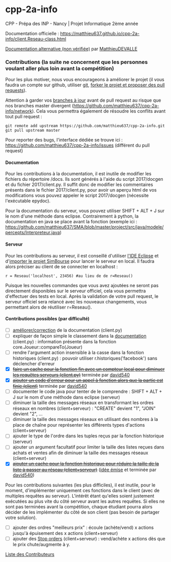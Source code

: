# cpp-2a-info
CPP - Prépa des INP - Nancy | Projet Informatique 2ème année

Documentation officielle : https://matthieu637.github.io/cpp-2a-info/client.Reseau-class.html

[Documentation alternative (non vérifiée)](http://documentation-matthieu-devalle.readthedocs.io) par [MatthieuDEVALLE](https://github.com/matthieuDEVALLE)

### Contributions (la suite ne concernent que les personnes voulant aller plus loin avant la compétition)
Pour les plus motiver, nous vous encourageons à améliorer le projet (il vous faudra un compte sur github, utiliser [git](https://openclassrooms.com/courses/gerer-son-code-avec-git-et-github), [forker le projet et proposer des pull requests](https://help.github.com/articles/creating-a-pull-request-from-a-fork/)).

Attention à garder vos [branches à jour](https://help.github.com/articles/syncing-a-fork/#platform-linux)
avant de pull request au risque que nos branches master divergent (https://github.com/matthieu637/cpp-2a-info/network). Cela vous permettra également de résoudre les conflits avant tout pull request :
```
git remote add upstream https://github.com/matthieu637/cpp-2a-info.git
git pull upstream master
```

Pour reporter des bugs, l'interface dédiée se trouve ici : https://github.com/matthieu637/cpp-2a-info/issues (différent du pull request)

#### Documentation
Pour les contributions à la documentation, il est inutile de modifier les fichiers du répertoire /docs.
Ils sont générés à l'aide du script 2017/docgen et du fichier 2017/client.py.
Il suffit donc de modifier les commentaires présents dans le fichier 2017/client.py, pour avoir un aperçu html de vos modifications vous pouvez appeler le script 2017/docgen (nécessite l'exécutable epydoc).

Pour la documentation du serveur, vous pouvez utiliser SHIFT + ALT + J sur le nom d'une méthode dans eclipse.
Contrairement à python, la documentation en java se place avant la fonction (exemple ici : https://github.com/matthieu637/SMA/blob/master/project/src/java/modele/percepts/Interpreteur.java)

#### Serveur
Pour les contributions au serveur, il est conseillé d'utiliser [l'IDE Eclipse](https://eclipse.org/downloads/) et d'[importer le projet SimBourse](http://stackoverflow.com/questions/6760115/importing-a-github-project-into-eclipse) pour lancer le serveur en local. Il faudra alors préciser au client de se connecter en localhost :
```
r = Reseau('localhost', 23456) #au lieu de de r=Reseau()
```
Puisque les nouvelles commandes que vous avez ajoutées ne seront pas directement disponibles sur le serveur officiel, cela vous permettra d'effectuer des tests en local. Après la validation de votre pull request, le serveur officiel sera relancé avec les nouveaux changements, vous permettant alors de réutiliser r=Reseau().

#### Contributions possibles (par difficulté)
- [ ] [améliorer/correction](http://epydoc.sourceforge.net/manual-epytext.html) de la documentation (client.py)
- [ ] expliquer de façon simple le classement dans la [documentation](http://epydoc.sourceforge.net/manual-epytext.html) (client.py) : information présente dans la fonction core.Joueur::compareTo(Joueur) 
- [ ] rendre l'argument action insensible à la casse dans la fonction historiques (client.py) : pouvoir utiliser r.historiques('facebook') sans déclencher d'erreur
- [x] ~~[faire un cache pour la fonction fin avec un compteur local pour diminuer les requêtes serveurs (client.py)](https://github.com/matthieu637/cpp-2a-info/pull/1)~~ terminée par [david540](https://github.com/david540)
- [x] ~~[ajouter un code d'erreur pour un appel à fonction alors que la partie est finie (client)](https://github.com/matthieu637/cpp-2a-info/pull/1)~~ terminée par [david540](https://github.com/david540)
- [ ] documenter le code java pour tenter de le comprendre : SHIFT + ALT + J sur le nom d'une méthode dans eclipse (serveur)
- [ ] diminuer la taille des messages réseaux en transformant les ordres réseaux en nombres (client+serveur) : "CREATE" devient "1", "JOIN" devient "2", ...
- [ ] diminuer la taille des messages réseaux en utilisant des nombres à la place de chaîne pour représenter les différents types d'actions (client+serveur)
- [ ] ajouter le type de l'ordre dans les tuples reçus par la fonction historique (serveur)
- [ ] ajouter un argument facultatif pour limiter la taille des listes reçues dans achats et ventes afin de diminuer la taille des messages réseaux (client+serveur)
- [x] ~~[ajouter un cache pour la fonction historique pour réduire la taille de la liste à passer au réseau (client+serveur)](https://github.com/matthieu637/cpp-2a-info/pull/2)~~ ([idée émise](https://github.com/matthieu637/cpp-2a-info/pull/1) et terminée par [david540](https://github.com/david540))

Pour les contributions suivantes (les plus difficiles), il est inutile, pour le moment, d'implémenter uniquement ces fonctions dans le client (avec de multiples requêtes au serveur). L'intérêt étant qu'elles soient justement exécutées au plus vite du côté serveur avant les autres requêtes. Si elles ne sont pas terminées avant la compétition, chaque étudiant pourra alors décider de les implémenter du côté de son client (pas besoin de partager votre solution).
- [ ] ajouter des ordres "meilleurs prix" : écoule (achète/vend) x actions jusqu'à épuisement des x actions (client+serveur)
- [ ] ajouter des [Stop orders](https://en.wikipedia.org/wiki/Order_(exchange)#Stop_orders) (client+serveur) : vend/achète x actions dès que le prix chute/augmente à y.

[Liste des Contributeurs](https://github.com/matthieu637/cpp-2a-info/graphs/contributors)
